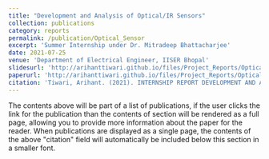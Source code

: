 ```yaml
---
title: "Development and Analysis of Optical/IR Sensors"
collection: publications
category: reports
permalink: /publication/Optical_Sensor
excerpt: 'Summer Internship under Dr. Mitradeep Bhattacharjee'
date: 2021-07-25
venue: 'Department of Electrical Engineer, IISER Bhopal'
slidesurl: 'http://arihanttiwari.github.io/files/Project_Reports/Optical_Sensor_Report.pdf'
paperurl: 'http://arihanttiwari.github.io/files/Project_Reports/Optical_Sensor_Report.pdf'
citation: 'Tiwari, Arihant. (2021). INTERNSHIP REPORT DEVELOPMENT AND ANALYSIS OF OPTICAL SENSORS. 10.13140/RG.2.2.33502.24647. '
---
```


The contents above will be part of a list of publications, if the user clicks the link for the publication than the contents of section will be rendered as a full page, allowing you to provide more information about the paper for the reader. When publications are displayed as a single page, the contents of the above "citation" field will automatically be included below this section in a smaller font.
